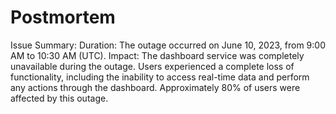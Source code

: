 # Postmortem

Issue Summary:
Duration: The outage occurred on June 10, 2023, from 9:00 AM to 10:30 AM (UTC).
Impact: The dashboard service was completely unavailable during the outage. Users experienced a complete loss of functionality, including the inability to access real-time data and perform any actions through the dashboard. Approximately 80% of users were affected by this outage.



